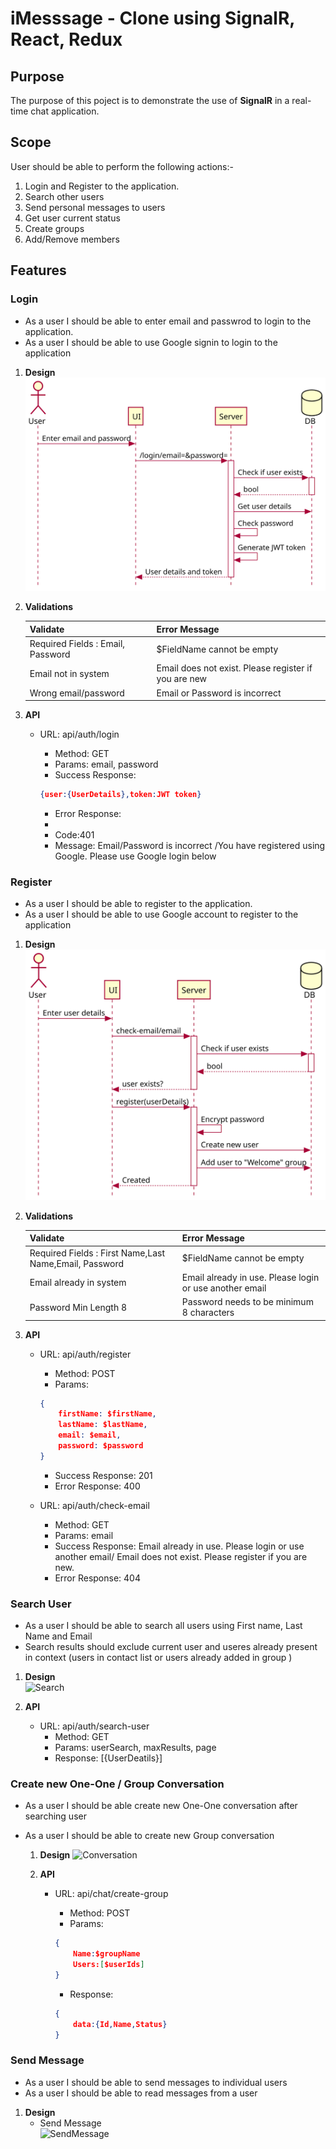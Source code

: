 # iMesssage - Clone using SignalR, React, Redux

## Purpose

The purpose of this poject is to demonstrate the use of **SignalR** in a real-time chat application.

## Scope

User should be able to perform the following actions:-

1. Login and Register to the application.
2. Search other users
3. Send personal messages to users
4. Get user current status
5. Create groups
6. Add/Remove members

## Features

### Login

* As a user I should be able to enter email and passwrod to login to the application.
* As a user I should be able to use Google signin to login to the application

1. **Design**  
![Login](https://raw.githubusercontent.com/AHacker02/chat/6b1d30c311e6a3d67b1c6a1ac49ff3c501163006/readme/Login.svg)

2. **Validations**

    Validate    |   Error Message
    ------------|----------------
    Required Fields : Email, Password   |   $FieldName cannot be empty
    Email not in system |   Email does not exist. Please register if you are new
    Wrong email/password    |   Email or Password is incorrect

3. **API**

    * URL: api/auth/login
        * Method: GET
        * Params: email, password
        * Success Response:  

        ```json
        {user:{UserDetails},token:JWT token}
        ```

        * Error Response:
        *
        * Code:401
        * Message:  Email/Password is incorrect /You have registered using Google. Please use Google login below

### Register

* As a user I should be able to register to the application.
* As a user I should be able to use Google account to register to the application

1. **Design**  
![Register](https://raw.githubusercontent.com/AHacker02/chat/6b1d30c311e6a3d67b1c6a1ac49ff3c501163006/readme/Register.svg)

2. **Validations**

    Validate    |   Error Message
    ------------|----------------
    Required Fields : First Name,Last Name,Email, Password   |   $FieldName cannot be empty
    Email already in system |   Email already in use. Please login or use another email
    Password Min Length 8   | Password needs to be minimum 8 characters

3. **API**

    * URL: api/auth/register
        * Method: POST
        * Params:  

        ```json
        {
            firstName: $firstName,
            lastName: $lastName,
            email: $email,
            password: $password
        }
        ```

        * Success Response: 201
        * Error Response: 400
    * URL: api/auth/check-email
        * Method: GET
        * Params: email
        * Success Response: Email already in use. Please login or use another email/ Email does not exist. Please register if you are new.
        * Error Response: 404

### Search User

* As a user I should be able to search all users using First name, Last Name and Email
* Search results should exclude current user and useres already present in context (users in contact list or users already added in group )

1. **Design**  
![Search](https://raw.githubusercontent.com/AHacker02/imessage-clone/ea504bbf9f37b257d7313abfe6c01e8f0f297a81/readme/Search.svg)

2. **API**

    * URL: api/auth/search-user
        * Method: GET
        * Params: userSearch, maxResults, page
        * Response: [{UserDeatils}]

### Create new One-One / Group Conversation

* As a user I should be able create new One-One conversation after searching user
* As a user I should be able to create new Group conversation

    1. **Design**
        ![Conversation](https://raw.githubusercontent.com/AHacker02/imessage-clone/ea504bbf9f37b257d7313abfe6c01e8f0f297a81/readme/Conversation.svg)

    2. **API**
        * URL: api/chat/create-group
            * Method: POST
            * Params:  

            ```json  
            {
                Name:$groupName
                Users:[$userIds]
            }
            ```

            * Response:  

            ```json
            {
                data:{Id,Name,Status}
            }
            ```

### Send Message

* As a user I should be able to send messages to individual users
* As a user I should be able to read messages from a user

1. **Design**
    * Send Message  
    ![SendMessage](https://raw.githubusercontent.com/AHacker02/imessage-clone/ea504bbf9f37b257d7313abfe6c01e8f0f297a81/readme/Search.svg)
